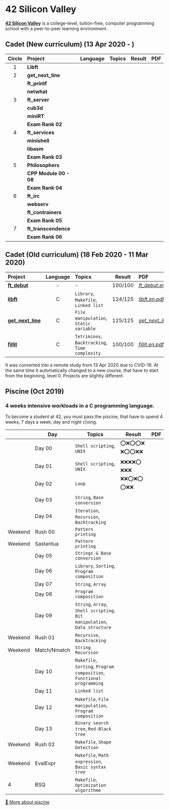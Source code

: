# 42 Silicon Valley

**[42 Silicon Valley]** is a college-level, tuition-free, computer programming school with a peer-to-peer learning environment.

[42 Silicon Valley]: https://www.42.us.org

## Cadet (New curriculum) (13 Apr 2020 - )

|Circle|Project|Language|Topics|Result|PDF|
|:-:|:-|:-:|:-|:-:|:-|
|1|**Libft**|||||
|2|**get_next_line**|||||
||**ft_printf**|||||
||**netwhat**|||||
|3|**ft_server**|||||
||**cub3d**|||||
||**miniRT**|||||
||**Exam Rank 02**|||||
|4|**ft_services**|||||
||**minishell**|||||
||**libasm**|||||
||**Exam Rank 03**|||||
|5|**Philosophers**|||||
||**CPP Module 00 - 08**|||||
||**Exam Rank 04**|||||
|6|**ft_irc**|||||
||**webserv**|||||
||**ft_contrainers**|||||
||**Exam Rank 05**|||||
|7|**ft_transcendence**|||||
||**Exam Rank 06**|||||

## Cadet (Old curriculum) (18 Feb 2020 - 11 Mar 2020)

|Project|Language|Topics|Result|PDF|
|:-|:-:|:-|:-:|:-|
|[**ft_debut**]|-|-|100/100|[*ft_debut.en.pdf*]|
|[**libft**]|C|`Library`, `Makefile`, `Linked list`|124/125|[*libft.en.pdf*]|
|[**get_next_line**]|C|`File manipulation`, `Static variable`|125/125|[*get_next_line.en.pdf*]|
|[**fillit**]|C|`Tetriminos`, `Backtracking`, `Time complexity`|100/100|[*fillit.en.pdf*]|

[**ft_debut**]: https://github.com/lisy0123/42/tree/master/Cadet_old/ft_debut
[**libft**]: https://github.com/lisy0123/42/tree/master/Cadet_old/libft
[**get_next_line**]: https://github.com/lisy0123/42/tree/master/Cadet_old/get_next_line
[**fillit**]: https://github.com/lisy0123/42/tree/master/Cadet_old/fillit

[*ft_debut.en.pdf*]: https://github.com/lisy0123/42/blob/master/Cadet_old/PDF/ft_debut.en.pdf
[*libft.en.pdf*]: https://github.com/lisy0123/42/blob/master/Cadet_old/PDF/libft.en.pdf
[*get_next_line.en.pdf*]: https://github.com/lisy0123/42/blob/master/Cadet_old/PDF/get_next_line.en.pdf
[*fillit.en.pdf*]: https://github.com/lisy0123/42/blob/master/Cadet_old/PDF/fillit.en.pdf

It was converted into a remote study from 13 Apr 2020 due to CVID-19.
At the same time it automatically changed to a new course, that have to start from the beginning, level 0. 
Projects are slightly different.

## Piscine (Oct 2019)

### 4 weeks intensive workloads in a C programming language. 
To become a student at 42, you must pass the piscine, that have to spend 4 weeks, 7 days a week, day and night c|oing. 

||Day|Topics|Result|PDF|
|-|-|-|-|-|
||Day 00|`Shell scripting`, `UNIX`|:o::x::o::o::x: :x::o::o::x::x:||
||Day 01|`Shell scripting`, `UNIX`|:x::x::x::x::o: :x::x::x:||
||Day 02|`Loop`|:x::x::o::x::o: :o::x::x:||
||Day 03|`String`, `Base conversion`|||
||Day 04|`Iteration`, `Recursion`, `Backtracking`|||
|Weekend|Rush 00|`Pattern printing`|||
|Weekend|Sastantua|`Pattern printing`|||
||Day 05|`Strings & Base conversion`|||
||Day 06|`Library`, `Sorting`, `Program composition`|||
||Day 07|`String`, `Array`|||
||Day 08|`Program composition`|||
||Day 09|`String`, `Array`, `Shell scripting`, `Bit manipulation`, `Data structure`|||
|Weekend|Rush 01|`Recursive`, `Backtracking`|||
|Weekend|Match/Nmatch|`String Recursion`|||
||Day 10|`Makefile`, `Sorting`, `Program composition`, `Functional programming`|||
||Day 11|`Linked list`|||
||Day 12|`Makefile`, `File manipulation`, `Program composition`|||
||Day 13|`Binary search tree`, `Red-Black tree`|||
|Weekend|Rush 02|`Makefile`, `Shape Detection`|||
|Weekend|EvalExpr|`Makefile`, `Math expression`, `Basic syntax tree`|||
|4|BSQ|`Makefile`, `Optimization algorithme`|||

[:book: More about piscine](https://www.42.us.org/program/piscine)
<!--stackedit_data:
eyJoaXN0b3J5IjpbMzUwOTYxOTAsMjEyOTk2ODY3LC0xOTU3NT
Q4Njk4LC0xMTk1ODE3OTU0LC02NjA1ODY1NjksMTE3NzM3NTMz
NiwxMjIwOTM5NDksLTk3NjcyODU3OV19
-->
